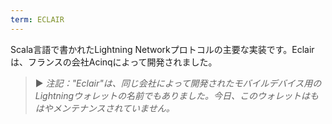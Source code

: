 ```yaml
---
term: ECLAIR
---
```


Scala言語で書かれたLightning Networkプロトコルの主要な実装です。Eclairは、フランスの会社Acinqによって開発されました。

> ► *注記："Eclair"は、同じ会社によって開発されたモバイルデバイス用のLightningウォレットの名前でもありました。今日、このウォレットはもはやメンテナンスされていません。*